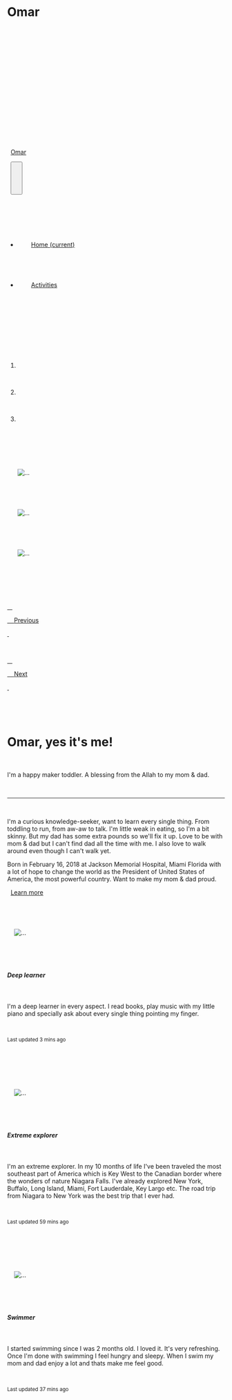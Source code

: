 # Omar<!doctype html>

<html lang="en">

  <head>

    <!-- Required meta tags -->

    <meta charset="utf-8">

    <meta name="viewport" content="width=device-width, initial-scale=1, shrink-to-fit=no">



    <!-- Bootstrap CSS -->

    <link rel="stylesheet" href="https://stackpath.bootstrapcdn.com/bootstrap/4.2.1/css/bootstrap.min.css" integrity="sha384-GJzZqFGwb1QTTN6wy59ffF1BuGJpLSa9DkKMp0DgiMDm4iYMj70gZWKYbI706tWS" crossorigin="anonymous">



    <title>Mushfiqur R Omar</title>

  </head>

  <body>

<nav class="navbar navbar-expand-lg navbar-dark bg-dark sticky-top">

  <a class="navbar-brand" href="#">Omar</a>

  <button class="navbar-toggler" type="button" data-toggle="collapse" data-target="#navbarNav" aria-controls="navbarNav" aria-expanded="false" aria-label="Toggle navigation">

    <span class="navbar-toggler-icon"></span>

  </button>

  <div class="collapse navbar-collapse" id="navbarNav">

    <ul class="navbar-nav">

      <li class="nav-item active">

        <a class="nav-link" href="#">Home <span class="sr-only">(current)</span></a>

      </li>

      <li class="nav-item">

        <a class="nav-link" href="#activities">Activities</a>


      
      </li>

    </ul>

  </div>

</nav>

  <ol class="carousel-indicators">

    <li data-target="#carouselExampleIndicators" data-slide-to="0" class="active"></li>

    <li data-target="#carouselExampleIndicators" data-slide-to="1"></li>

    <li data-target="#carouselExampleIndicators" data-slide-to="2"></li>

  </ol>

  <div class="carousel-inner">

    <div class="carousel-item active">

      <img src="Omar1.jpg" class="d-block w-100" alt="...">

    </div>

    <div class="carousel-item">

      <img src="Omar2.jpg" class="d-block w-100" alt="...">

    </div>

    <div class="carousel-item">

      <img src="Omar3.jpg" class="d-block w-100" alt="...">

    </div>

  </div>

  <a class="carousel-control-prev" href="#carouselExampleIndicators" role="button" data-slide="prev">

    <span class="carousel-control-prev-icon" aria-hidden="true"></span>

    <span class="sr-only">Previous</span>

  </a>

  <a class="carousel-control-next" href="#carouselExampleIndicators" role="button" data-slide="next">

    <span class="carousel-control-next-icon" aria-hidden="true"></span>

    <span class="sr-only">Next</span>

  </a>

</div>

<div class="container">

  <div class="jumbotron">

  <h1 class="display-4">Omar, yes it's me!</h1>

  <p class="lead">I'm a happy maker toddler. A blessing from the Allah to my mom & dad.</p>

  <hr class="my-4">

  <p>I'm a curious knowledge-seeker, want to learn every single thing. From toddling to run, from aw-aw to talk. I'm little weak in eating, so I'm a bit skinny. But my dad has some extra pounds so we'll fix it up. Love to be with mom & dad but I can't find dad all the time with me. I also love to walk around even though I can't walk yet.</p>

<p>Born in February 16, 2018 at Jackson Memorial Hospital, Miami Florida with a lot of hope to change the world as the President of United States of America, the most powerful country. Want to make my mom & dad proud.</p>

  <a class="btn btn-primary btn-lg" href="https://www.facebook.com/mdmohsin101" role="button">Learn more</a>

</div>

</div>

<div id="activities"class="container">

  <div class="card-deck">

  <div class="card">

    <img src="Omar4.jpg" class="card-img-top" alt="...">

    <div class="card-body">

      <h5 class="card-title">Deep learner</h5>

      <p class="card-text">I'm a deep learner in every aspect. I read books, play music with my little piano and specially ask about every single thing pointing my finger.</p>

      <p class="card-text"><small class="text-muted">Last updated 3 mins ago</small></p>

    </div>

  </div>

  <div class="card">

    <img src="Omar5.jpg" class="card-img-top" alt="...">

    <div class="card-body">

      <h5 class="card-title">Extreme explorer</h5>

      <p class="card-text">I'm an extreme explorer. In my 10 months of life I've been traveled the most southeast part of America which is Key West to the Canadian border where the wonders of nature Niagara Falls. I've already explored New York, Buffalo, Long Island, Miami, Fort Lauderdale, Key Largo etc. The road trip from Niagara to New York was the best trip that I ever had.</p>

      <p class="card-text"><small class="text-muted">Last updated 59 mins ago</small></p>

    </div>

  </div>

  <div class="card">

    <img src="Omar6.jpg" class="card-img-top" alt="...">

    <div class="card-body">

      <h5 class="card-title">Swimmer</h5>

      <p class="card-text">I started swimming since I was 2 months old. I loved it. It's very refreshing. Once I'm done with swimming I feel hungry and sleepy. When I swim my mom and dad enjoy a lot and thats make me feel good.</p>

      <p class="card-text"><small class="text-muted">Last updated 37 mins ago</small></p>

    </div>

  </div>

</div>

</div>


    <!-- Optional JavaScript -->

    <!-- jQuery first, then Popper.js, then Bootstrap JS -->

    <script src="https://code.jquery.com/jquery-3.3.1.slim.min.js" integrity="sha384-q8i/X+965DzO0rT7abK41JStQIAqVgRVzpbzo5smXKp4YfRvH+8abtTE1Pi6jizo" crossorigin="anonymous"></script>

    <script src="https://cdnjs.cloudflare.com/ajax/libs/popper.js/1.14.6/umd/popper.min.js" integrity="sha384-wHAiFfRlMFy6i5SRaxvfOCifBUQy1xHdJ/yoi7FRNXMRBu5WHdZYu1hA6ZOblgut" crossorigin="anonymous"></script>

    <script src="https://stackpath.bootstrapcdn.com/bootstrap/4.2.1/js/bootstrap.min.js" integrity="sha384-B0UglyR+jN6CkvvICOB2joaf5I4l3gm9GU6Hc1og6Ls7i6U/mkkaduKaBhlAXv9k" crossorigin="anonymous"></script>

  </body>

</html>
